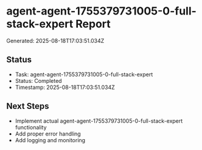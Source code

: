 # agent-agent-1755379731005-0-full-stack-expert Report

Generated: 2025-08-18T17:03:51.034Z

## Status
- Task: agent-agent-1755379731005-0-full-stack-expert
- Status: Completed
- Timestamp: 2025-08-18T17:03:51.034Z

## Next Steps
- Implement actual agent-agent-1755379731005-0-full-stack-expert functionality
- Add proper error handling
- Add logging and monitoring
